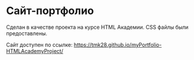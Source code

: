 # Сайт-портфолио

Сделан в качестве проекта на курсе HTML Академии.
CSS файлы были предоставлены.

Сайт доступен по ссылке: https://tmk28.github.io/myPortfolio-HTMLAcademyProject/
